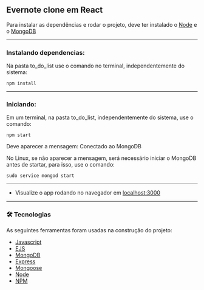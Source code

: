 <h2> Evernote clone em React</h2>

Para instalar as dependências e rodar o projeto, deve ter instalado o [Node](https://nodejs.org/en/) e o [MongoDB](https://www.mongodb.com/)

<hr>

<h3>Instalando dependencias:</h3>
  <p>Na pasta to_do_list use o comando no terminal, independentemente do sistema:</p>

  ```
  npm install
  ```

<hr>

<h3>Iniciando:</h3>
  <p>Em um terminal, na pasta to_do_list, independentemente do sistema, use o comando:</p>

  ```
  npm start
  ```
  <p>Deve aparecer a mensagem: Conectado ao MongoDB </p>
  <p>No Linux, se não aparecer a mensagem, será necessário iniciar o MongoDB antes de startar, para isso, use o comando:</p>
  
  ```
  sudo service mongod start
  ```

<hr>
  
- Visualize o app rodando no navegador em [localhost:3000](http://localhost:3000/)

<hr>

### 🛠 Tecnologias

<p>As seguintes ferramentas foram usadas na construção do projeto:</p>

- [Javascript](https://developer.mozilla.org/pt-BR/docs/Web/JavaScript)
- [EJS](https://ejs.co/)
- [MongoDB](https://www.mongodb.com/)
- [Express](https://expressjs.com/pt-br/)
- [Mongoose](https://mongoosejs.com/)
- [Node](https://nodejs.org/en/)
- [NPM](https://www.npmjs.com/)